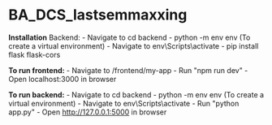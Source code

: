 # BA_DCS_lastsemmaxxing

**Installation**
Backend:
    - Navigate to cd backend
    - python -m env env (To create a virtual environment)
    - Navigate to env\Scripts\activate
    - pip install flask flask-cors

**To run frontend:**
    - Navigate to /frontend/my-app
    - Run "npm run dev"
    - Open localhost:3000 in browser

**To run backend:**
    - Navigate to cd backend
    - python -m env env (To create a virtual environment)
    - Navigate to env\Scripts\activate
    - Run "python app.py"
    - Open http://127.0.0.1:5000 in browser